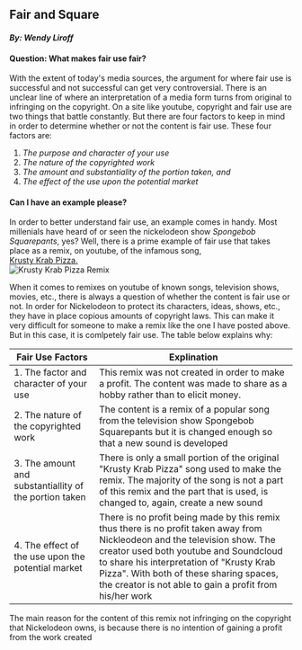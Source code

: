 ## **Fair and Square** 
#### _By: Wendy Liroff_ 

#### Question: What makes fair use fair?  
With the extent of today's media sources, the argument for where fair use is successful and not successful can get very controversial. There is an unclear line of where an interpretation of a media form turns from original to infringing on the copyright. On a site like youtube, copyright and fair use are two things that battle constantly. But there are four factors to keep in mind in order to determine whether or not the content is fair use. These four factors are:  

1. _The purpose and character of your use_  
2. _The nature of the copyrighted work_  
3. _The amount and substantiality of the portion taken, and_  
4. _The effect of the use upon the potential market_  
#### Can I have an example please?  
In order to better understand fair use, an example comes in handy. Most millenials have heard of or seen the nickelodeon show _Spongebob Squarepants_, yes? Well, there is a prime example of fair use that takes place as a remix, on youtube, of the infamous song,  
[Krusty Krab Pizza.](https://www.youtube.com/watch?v=ww_t769yztI)  
![Krusty Krab Pizza Remix](http://i3.ytimg.com/vi/ww_t769yztI/hqdefault.jpg) 

When it comes to remixes on youtube of known songs, television shows, movies, etc., there is always a question of whether the content is fair use or not. In order for Nickelodeon to protect its characters, ideas, shows, etc., they have in place copious amounts of copyright laws. This can make it very difficult for someone to make a remix like the one I have posted above. But in this case, it is comlpetely fair use. The table below explains why:

| Fair Use Factors | Explination | 
| -----------------| ----------- |
| 1. The factor and character of your use | This remix was not created in order to make a profit. The content was made to share as a hobby rather than to elicit money. |
| 2. The nature of the copyrighted work | The content is a remix of a popular song from the television show Spongebob Squarepants but it is changed enough so that a new sound is developed |
| 3. The amount and substantiallity of the portion taken | There is only a small portion of the original "Krusty Krab Pizza" song used to make the remix. The majority of the song is not a part of this remix and the part that is used, is changed to, again, create a new sound |
| 4. The effect of the use upon the potential market | There is no profit being made by this remix thus there is no profit taken away from Nickleodeon and the television show. The creator used both youtube and Soundcloud to share his interpretation of "Krusty Krab Pizza". With both of these sharing spaces, the creator is not able to gain a profit from his/her work |  
The main reason for the content of this remix not infringing on the copyright that Nickelodeon owns, is because there is no intention of gaining a profit from the work created


